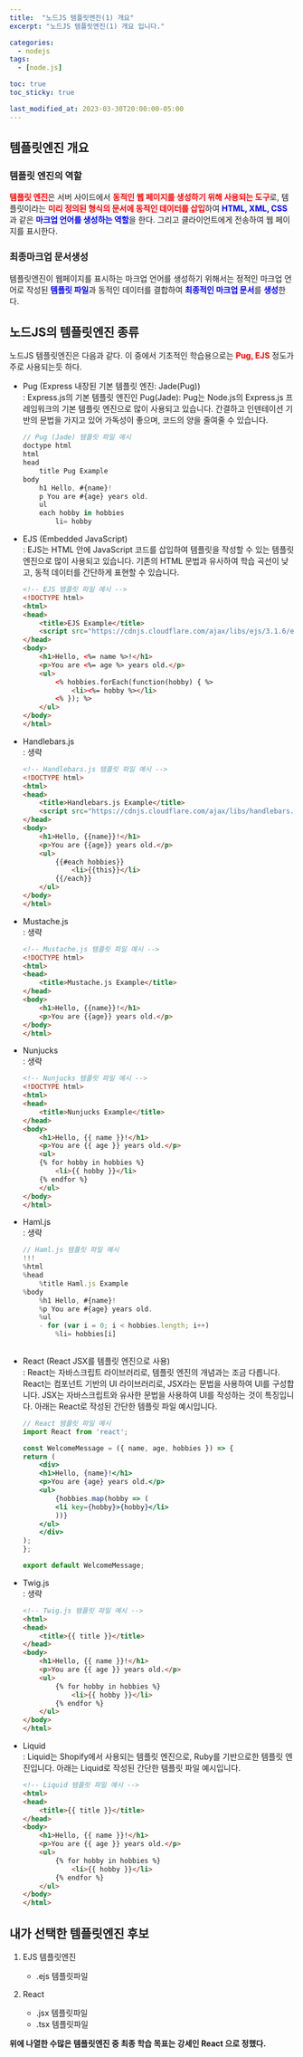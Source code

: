 ```yaml
---
title:  "노드JS 템플릿엔진(1) 개요"
excerpt: "노드JS 템플릿엔진(1) 개요 입니다."

categories:
  - nodejs
tags:
  - [node.js]

toc: true
toc_sticky: true

last_modified_at: 2023-03-30T20:00:00-05:00
---
```


## 템플릿엔진 개요
### 템플릿 엔진의 역할
<span style="color:red"><b>템플릿 엔진</b></span>은 서버 사이드에서 <span style="color:red"><b>동적인 웹 페이지를 생성하기 위해 사용되는 도구</b></span>로, 템플릿이라는 <span style="color:red"><b>미리 정의된 형식의 문서에 동적인 데이터를 삽입</b></span>하여 <span style="color:blue"><b>HTML, XML, CSS</b></span> 과 같은 <span style="color:blue"><b>마크업 언어를 생성하는 역할</b></span>을 한다. 그리고 클라이언트에게 전송하여 웹 페이지를 표시한다.


### 최종마크업 문서생성
템플릿엔진이 웹페이지를 표시하는 마크업 언어를 생성하기 위해서는 정적인 마크업 언어로 작성된 <span style="color:blue"><b>템플릿 파일</b></span>과 동적인 데이터를 결합하여 <span style="color:blue"><b>최종적인 마크업 문서</b></span>를 <span style="color:blue"><b>생성</b></span>한다. 



## 노드JS의 템플릿엔진 종류
노드JS 템플릿엔진은 다음과 같다. 이 중에서 기초적인 학습용으로는 <span style="color:red"><b>Pug, EJS</b></span> 정도가 주로 사용되는듯 하다.

- Pug (Express 내장된 기본 템플릿 엔진: Jade(Pug))  
    : Express.js의 기본 템플릿 엔진인 Pug(Jade): Pug는 Node.js의 Express.js 프레임워크의 기본 템플릿 엔진으로 많이 사용되고 있습니다. 간결하고 인덴테이션 기반의 문법을 가지고 있어 가독성이 좋으며, 코드의 양을 줄여줄 수 있습니다.

    ```js
    // Pug (Jade) 템플릿 파일 예시
    doctype html
    html
    head
        title Pug Example
    body
        h1 Hello, #{name}!
        p You are #{age} years old.
        ul
        each hobby in hobbies
            li= hobby

    ```

- EJS (Embedded JavaScript)  
    : EJS는 HTML 안에 JavaScript 코드를 삽입하여 템플릿을 작성할 수 있는 템플릿 엔진으로 많이 사용되고 있습니다. 기존의 HTML 문법과 유사하여 학습 곡선이 낮고, 동적 데이터를 간단하게 표현할 수 있습니다.

    ```html
    <!-- EJS 템플릿 파일 예시 -->
    <!DOCTYPE html>
    <html>
    <head>
        <title>EJS Example</title>
        <script src="https://cdnjs.cloudflare.com/ajax/libs/ejs/3.1.6/ejs.min.js"></script>
    </head>
    <body>
        <h1>Hello, <%= name %>!</h1>
        <p>You are <%= age %> years old.</p>
        <ul>
            <% hobbies.forEach(function(hobby) { %>
                <li><%= hobby %></li>
            <% }); %>
        </ul>
    </body>
    </html>

    ```

- Handlebars.js  
    : 생략

    ```html
    <!-- Handlebars.js 템플릿 파일 예시 -->
    <!DOCTYPE html>
    <html>
    <head>
        <title>Handlebars.js Example</title>
        <script src="https://cdnjs.cloudflare.com/ajax/libs/handlebars.js/4.7.7/handlebars.min.js"></script>
    </head>
    <body>
        <h1>Hello, {{name}}!</h1>
        <p>You are {{age}} years old.</p>
        <ul>
            {{#each hobbies}}
                <li>{{this}}</li>
            {{/each}}
        </ul>
    </body>
    </html>

    ```

- Mustache.js  
    : 생략

    ```html
    <!-- Mustache.js 템플릿 파일 예시 -->
    <!DOCTYPE html>
    <html>
    <head>
        <title>Mustache.js Example</title>
    </head>
    <body>
        <h1>Hello, {{name}}!</h1>
        <p>You are {{age}} years old.</p>
    </body>
    </html>

    ```

- Nunjucks  
    : 생략

    ```html
    <!-- Nunjucks 템플릿 파일 예시 -->
    <!DOCTYPE html>
    <html>
    <head>
        <title>Nunjucks Example</title>
    </head>
    <body>
        <h1>Hello, {{ name }}!</h1>
        <p>You are {{ age }} years old.</p>
        <ul>
        {% for hobby in hobbies %}
            <li>{{ hobby }}</li>
        {% endfor %}
        </ul>
    </body>
    </html>

    ```

- Haml.js  
    : 생략
    
    ```js
    // Haml.js 템플릿 파일 예시
    !!!
    %html
    %head
        %title Haml.js Example
    %body
        %h1 Hello, #{name}!
        %p You are #{age} years old.
        %ul
        - for (var i = 0; i < hobbies.length; i++)
            %li= hobbies[i]
            
    ```

- React (React JSX를 템플릿 엔진으로 사용)  
    : React는 자바스크립트 라이브러리로, 템플릿 엔진의 개념과는 조금 다릅니다. React는 컴포넌트 기반의 UI 라이브러리로, JSX라는 문법을 사용하여 UI를 구성합니다. JSX는 자바스크립트와 유사한 문법을 사용하여 UI를 작성하는 것이 특징입니다. 아래는 React로 작성된 간단한 템플릿 파일 예시입니다.

    ```jsx
    // React 템플릿 파일 예시
    import React from 'react';

    const WelcomeMessage = ({ name, age, hobbies }) => {
    return (
        <div>
        <h1>Hello, {name}!</h1>
        <p>You are {age} years old.</p>
        <ul>
            {hobbies.map(hobby => (
            <li key={hobby}>{hobby}</li>
            ))}
        </ul>
        </div>
    );
    };

    export default WelcomeMessage;

    ```

- Twig.js  
    : 생략

    ```html
    <!-- Twig.js 템플릿 파일 예시 -->
    <html>
    <head>
        <title>{{ title }}</title>
    </head>
    <body>
        <h1>Hello, {{ name }}!</h1>
        <p>You are {{ age }} years old.</p>
        <ul>
            {% for hobby in hobbies %}
                <li>{{ hobby }}</li>
            {% endfor %}
        </ul>
    </body>
    </html>

    ```

- Liquid  
    : Liquid는 Shopify에서 사용되는 템플릿 엔진으로, Ruby를 기반으로한 템플릿 엔진입니다. 아래는 Liquid로 작성된 간단한 템플릿 파일 예시입니다.

    ```html
    <!-- Liquid 템플릿 파일 예시 -->
    <html>
    <head>
        <title>{{ title }}</title>
    </head>
    <body>
        <h1>Hello, {{ name }}!</h1>
        <p>You are {{ age }} years old.</p>
        <ul>
            {% for hobby in hobbies %}
                <li>{{ hobby }}</li>
            {% endfor %}
        </ul>
    </body>
    </html>

    ```



## 내가 선택한 템플릿엔진 후보

1. EJS 템플릿엔진
    - .ejs 템플릿파일

2. React
    - .jsx 템플릿파일
    - .tsx 템플릿파일

<b>위에 나열한 수많은 템플릿엔진 중 최종 학습 목표는 강세인 React 으로 정했다.</b>